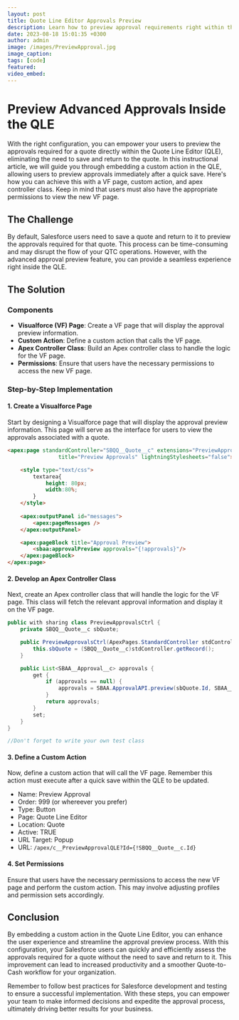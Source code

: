```yaml
---
layout: post
title: Quote Line Editor Approvals Preview
description: Learn how to preview approval requirements right within the Quote Line Editor (QLE) without the need to save and return to a quote. This guide will show you how to implement this feature using a Visualforce (VF) page, custom action, and Apex controller class.
date: 2023-08-18 15:01:35 +0300
author: admin
image: /images/PreviewApproval.jpg
image_caption: 
tags: [code]
featured:
video_embed: 
---
```

# Preview Advanced Approvals Inside the QLE

With the right configuration, you can empower your users to preview the approvals required for a quote directly within the Quote Line Editor (QLE), eliminating the need to save and return to the quote. In this instructional article, we will guide you through embedding a custom action in the QLE, allowing users to preview approvals immediately after a quick save. Here's how you can achieve this with a VF page, custom action, and apex controller class. Keep in mind that users must also have the appropriate permissions to view the new VF page.

## The Challenge

By default, Salesforce users need to save a quote and return to it to preview the approvals required for that quote. This process can be time-consuming and may disrupt the flow of your QTC operations. However, with the advanced approval preview feature, you can provide a seamless experience right inside the QLE.

## The Solution

### Components

- **Visualforce (VF) Page**: Create a VF page that will display the approval preview information.
- **Custom Action**: Define a custom action that calls the VF page.
- **Apex Controller Class**: Build an Apex controller class to handle the logic for the VF page.
- **Permissions**: Ensure that users have the necessary permissions to access the new VF page.

### Step-by-Step Implementation

#### 1. Create a Visualforce Page

Start by designing a Visualforce page that will display the approval preview information. This page will serve as the interface for users to view the approvals associated with a quote.

```html
<apex:page standardController="SBQQ__Quote__c" extensions="PreviewApprovalsCtrl"
                title="Preview Approvals" lightningStylesheets="false">

    <style type="text/css">
        textarea{
            height: 80px;
            width:80%;
        }
    </style>
    
    <apex:outputPanel id="messages">
        <apex:pageMessages />
    </apex:outputPanel> 

    <apex:pageBlock title="Approval Preview">
        <sbaa:approvalPreview approvals="{!approvals}"/>
    </apex:pageBlock>
</apex:page>
```

#### 2. Develop an Apex Controller Class

Next, create an Apex controller class that will handle the logic for the VF page. This class will fetch the relevant approval information and display it on the VF page.

```java
public with sharing class PreviewApprovalsCtrl {
    private SBQQ__Quote__c sbQuote;

    public PreviewApprovalsCtrl(ApexPages.StandardController stdController) {
        this.sbQuote = (SBQQ__Quote__c)stdController.getRecord();
    }

    public List<SBAA__Approval__c> approvals {
        get {
            if (approvals == null) {
                approvals = SBAA.ApprovalAPI.preview(sbQuote.Id, SBAA__Approval__c.Quote__c);
            }
            return approvals;
        } 
        set;
    }
}
```

```java
//Don't forget to write your own test class
```

#### 3. Define a Custom Action

Now, define a custom action that will call the VF page. Remember this action must execute after a quick save within the QLE to be updated.
- Name: Preview Approval
- Order: 999 (or whereever you prefer)
- Type: Button
- Page: Quote Line Editor
- Location: Quote
- Active: TRUE
- URL Target: Popup
- URL: ```/apex/c__PreviewApprovalQLE?Id={!SBQQ__Quote__c.Id}```

#### 4. Set Permissions

Ensure that users have the necessary permissions to access the new VF page and perform the custom action. This may involve adjusting profiles and permission sets accordingly.

## Conclusion

By embedding a custom action in the Quote Line Editor, you can enhance the user experience and streamline the approval preview process. With this configuration, your Salesforce users can quickly and efficiently assess the approvals required for a quote without the need to save and return to it. This improvement can lead to increased productivity and a smoother Quote-to-Cash workflow for your organization.

Remember to follow best practices for Salesforce development and testing to ensure a successful implementation. With these steps, you can empower your team to make informed decisions and expedite the approval process, ultimately driving better results for your business.
